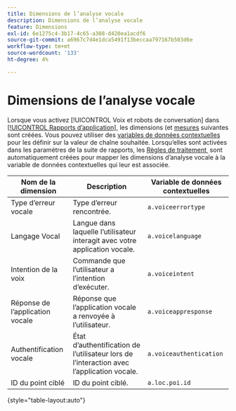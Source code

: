 ```yaml
---
title: Dimensions de l’analyse vocale
description: Dimensions de l’analyse vocale
feature: Dimensions
exl-id: 6e1275c4-3b17-4c65-a308-d420ea1acdf6
source-git-commit: a6967c7d4e1dca5491f13beccaa797167b503d6e
workflow-type: tm+mt
source-wordcount: '133'
ht-degree: 4%

---
```


# Dimensions de l’analyse vocale

Lorsque vous activez [!UICONTROL Voix et robots de conversation] dans [[!UICONTROL Rapports d’application]](/help/admin/tools/manage-rs/edit-settings/app-reporting.md), les dimensions (et [mesures](../metrics/voice-metrics.md) suivantes sont créées. Vous pouvez utiliser des [variables de données contextuelles](/help/implement/vars/page-vars/contextdata.md) pour les définir sur la valeur de chaîne souhaitée. Lorsqu’elles sont activées dans les paramètres de la suite de rapports, les [&#x200B; Règles de traitement &#x200B;](/help/admin/tools/manage-rs/edit-settings/general/processing-rules/pr-overview.md) sont automatiquement créées pour mapper les dimensions d’analyse vocale à la variable de données contextuelles qui leur est associée.

| Nom de la dimension | Description | Variable de données contextuelles |
| --- | --- | --- |
| Type d’erreur vocale | Type d’erreur rencontrée. | `a.voiceerrortype` |
| Langage Vocal | Langue dans laquelle l’utilisateur interagit avec votre application vocale. | `a.voicelanguage` |
| Intention de la voix | Commande que l’utilisateur a l’intention d’exécuter. | `a.voiceintent` |
| Réponse de l’application vocale | Réponse que l’application vocale a renvoyée à l’utilisateur. | `a.voiceappresponse` |
| Authentification vocale | État d’authentification de l’utilisateur lors de l’interaction avec l’application vocale. | `a.voiceauthentication` |
| ID du point ciblé | ID du point ciblé. | `a.loc.poi.id` |

{style="table-layout:auto"}
